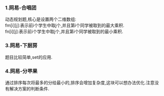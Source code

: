 ### 1.网易-合唱团
动态规划题,核心是设置两个二维数组:<br>
fm[i][j]:表示前i个学生中取j个,并且第i个同学被取到的最大乘积.<br>
fn[i][j]:表示前i个学生中取j个,并且第i个同学被取到的最小乘积.<br>

### 3.网易-下厨房
题目比较简单,set的应用.<br>
### 4.网易-分苹果
通过排序每次将最多的分给最小的,排序会增加复杂度,这块可以想办法优化.注意没有解决方案的判断条件.
